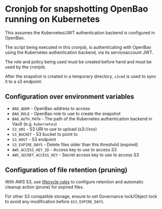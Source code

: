 # Cronjob for snapshotting OpenBao running on Kubernetes

This assumes the Kubernetes/JWT authentication backend is configured in OpenBao.

The script being executed in this cronjob, is authenticating with OpenBao using the Kubernetes authentication backend, via its serviceaccount JWT.

The role and policy being used must be created before hand and must be used by the cronjob.

After the snapshot is created in a temporary directory, `s3cmd` is used to sync it to a s3 endpoint.

## Configuration over environment variables

* `BAO_ADDR`  - OpenBao address to access
* `BAO_ROLE` - OpenBao role to use to create the snapshot
* `BAO_AUTH_PATH` - The path of the Kubernetes authentication backend in Vault (e.g. `kubernetes`)
* `S3_URI` - S3 URI to use to upload (s3://xxx)
* `S3_BUCKET` - S3 bucket to point to
* `S3_HOST` - S3 endpoint
* `S3_EXPIRE_DAYS` - Delete files older than this threshold (expired)
* `AWS_ACCESS_KEY_ID` - Access key to use to access S3
* `AWS_SECRET_ACCESS_KEY` - Secret access key to use to access S3

## Configuration of file retention (pruning)

With AWS S3, use [lifecycle
rules](https://docs.aws.amazon.com/AmazonS3/latest/userguide/lifecycle-expire-general-considerations.html)
to configure retention and automatic cleanup action (prune) for expired files.

For other S3 compatible storage, ensure to set Governance
lock/Object lock to avoid any modification before `$S3_EXPIRE_DAYS`.
